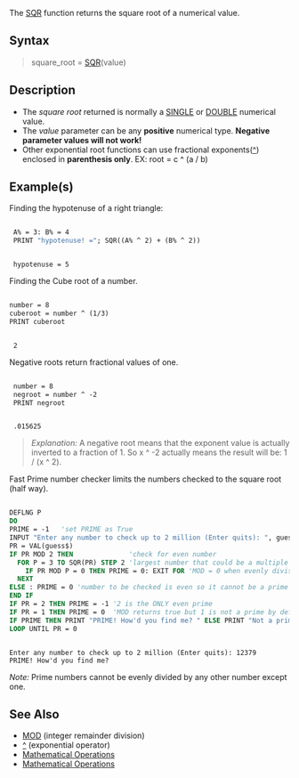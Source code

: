 The [SQR](SQR) function returns the square root of a numerical value.

## Syntax

> square_root = [SQR](SQR)(value)

## Description

* The *square root* returned is normally a [SINGLE](SINGLE) or [DOUBLE](DOUBLE) numerical value.
* The *value* parameter can be any **positive** numerical type. **Negative parameter values will not work!**
* Other exponential root functions can use fractional exponents([^](^)) enclosed in **parenthesis only**. EX: root = c ^ (a / b)

## Example(s)

Finding the hypotenuse of a right triangle:

```vb

 A% = 3: B% = 4
 PRINT "hypotenuse! ="; SQR((A% ^ 2) + (B% ^ 2)) 

```

```text

 hypotenuse = 5

```

Finding the Cube root of a number.

```vb

number = 8
cuberoot = number ^ (1/3)
PRINT cuberoot 

```

```text

 2

```

Negative roots return fractional values of one.

```vb

 number = 8
 negroot = number ^ -2
 PRINT negroot 

```

```text

 .015625

```

> *Explanation:* A negative root means that the exponent value is actually inverted to a fraction of 1. So x ^ -2 actually means the result will be: 1 / (x ^ 2).

Fast Prime number checker limits the numbers checked to the square root (half way).

```vb

DEFLNG P
DO
PRIME = -1   'set PRIME as True
INPUT "Enter any number to check up to 2 million (Enter quits): ", guess$
PR = VAL(guess$)
IF PR MOD 2 THEN              'check for even number
  FOR P = 3 TO SQR(PR) STEP 2 'largest number that could be a multiple is the SQR
    IF PR MOD P = 0 THEN PRIME = 0: EXIT FOR 'MOD = 0 when evenly divisible by another
  NEXT
ELSE : PRIME = 0 'number to be checked is even so it cannot be a prime
END IF
IF PR = 2 THEN PRIME = -1 '2 is the ONLY even prime
IF PR = 1 THEN PRIME = 0  'MOD returns true but 1 is not a prime by definition
IF PRIME THEN PRINT "PRIME! How'd you find me? " ELSE PRINT "Not a prime, you lose!"
LOOP UNTIL PR = 0 

```

```text

Enter any number to check up to 2 million (Enter quits): 12379
PRIME! How'd you find me?

```

*Note:* Prime numbers cannot be evenly divided by any other number except one.

## See Also
 
* [MOD](MOD) (integer remainder division)
* [^](^) (exponential operator)
* [Mathematical Operations](Mathematical-Operations)
* [Mathematical Operations](Mathematical-Operations)

